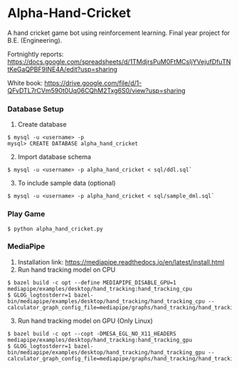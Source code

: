 # Alpha-Hand-Cricket
A hand cricket game bot using reinforcement learning. Final year project for B.E. (Engineering).

Fortnightly reports: https://docs.google.com/spreadsheets/d/1TMdjrsPuM0FtMCsIjYVejufDfuTNtKeGaQPBF9INE4A/edit?usp=sharing

White book: https://drive.google.com/file/d/1-QFvDTL7rCVm590t0Uq06CQhM2Txg6S0/view?usp=sharing

### Database Setup
1. Create database
```
$ mysql -u <username> -p 
mysql> CREATE DATABASE alpha_hand_cricket
```
2. Import database schema
```
$ mysql -u <username> -p alpha_hand_cricket < sql/ddl.sql`
```
3. To include sample data (optional)
```
$ mysql -u <username> -p alpha_hand_cricket < sql/sample_dml.sql`
```
### Play Game
```
$ python alpha_hand_cricket.py
```
### MediaPipe
1. Installation link: https://mediapipe.readthedocs.io/en/latest/install.html
2. Run hand tracking model on CPU
```
$ bazel build -c opt --define MEDIAPIPE_DISABLE_GPU=1 mediapipe/examples/desktop/hand_tracking:hand_tracking_cpu
$ GLOG_logtostderr=1 bazel-bin/mediapipe/examples/desktop/hand_tracking/hand_tracking_cpu --calculator_graph_config_file=mediapipe/graphs/hand_tracking/hand_tracking_desktop_live.pbtxt
```
3. Run hand tracking model on GPU (Only Linux)
```
$ bazel build -c opt --copt -DMESA_EGL_NO_X11_HEADERS mediapipe/examples/desktop/hand_tracking:hand_tracking_gpu
$ GLOG_logtostderr=1 bazel-bin/mediapipe/examples/desktop/hand_tracking/hand_tracking_gpu --calculator_graph_config_file=mediapipe/graphs/hand_tracking/hand_tracking_mobile.pbtxt
```
